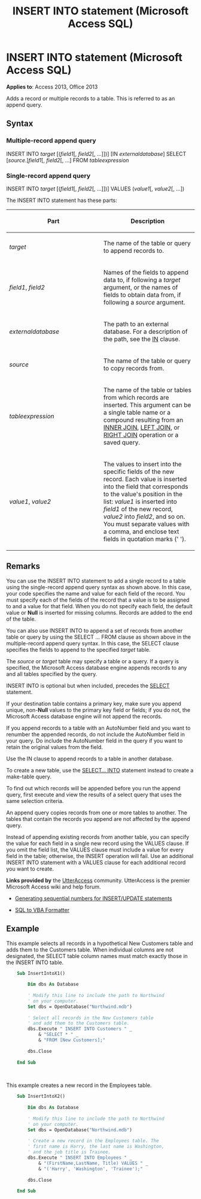 ﻿---
title: INSERT INTO statement (Microsoft Access SQL)
TOCTitle: INSERT INTO statement (Microsoft Access SQL)
ms:assetid: d3e44258-79f2-caba-8629-bde03f898f2d
ms:mtpsurl: https://msdn.microsoft.com/library/Ff834799(v=office.15)
ms:contentKeyID: 48547918
ms.date: 10/18/2018
mtps_version: v=office.15
f1_keywords:
- jetsql40.chm5277575
f1_categories:
- Office.Version=v15
---

# INSERT INTO statement (Microsoft Access SQL)

**Applies to**: Access 2013, Office 2013

Adds a record or multiple records to a table. This is referred to as an append query.

## Syntax

### Multiple-record append query

INSERT INTO *target* \[(*field1*\[, *field2*\[, …\]\])\] \[IN *externaldatabase*\] SELECT \[*source*.\]*field1*\[, *field2*\[, …\] FROM *tableexpression*

### Single-record append query

INSERT INTO *target* \[(*field1*\[, *field2*\[, …\]\])\] VALUES (*value1*\[, *value2*\[, …\])

The INSERT INTO statement has these parts:

<table>
<colgroup>
<col style="width: 50%" />
<col style="width: 50%" />
</colgroup>
<thead>
<tr class="header">
<th><p>Part</p></th>
<th><p>Description</p></th>
</tr>
</thead>
<tbody>
<tr class="odd">
<td><p><em>target</em></p></td>
<td><p>The name of the table or query to append records to.</p></td>
</tr>
<tr class="even">
<td><p><em>field1</em>, <em>field2</em></p></td>
<td><p>Names of the fields to append data to, if following a <em>target</em> argument, or the names of fields to obtain data from, if following a <em>source</em> argument.</p></td>
</tr>
<tr class="odd">
<td><p><em>externaldatabase</em></p></td>
<td><p>The path to an external database. For a description of the path, see the <a href="https://docs.microsoft.com/office/vba/access/concepts/miscellaneous/in-clause-microsoft-access-sql">IN</a> clause.</p></td>
</tr>
<tr class="even">
<td><p><em>source</em></p></td>
<td><p>The name of the table or query to copy records from.</p></td>
</tr>
<tr class="odd">
<td><p><em>tableexpression</em></p></td>
<td><p>The name of the table or tables from which records are inserted. This argument can be a single table name or a compound resulting from an <a href="inner-join-operation-microsoft-access-sql.md">INNER JOIN</a>, <a href="left-join-right-join-operations-microsoft-access-sql.md">LEFT JOIN</a>, or <a href="left-join-right-join-operations-microsoft-access-sql.md">RIGHT JOIN</a> operation or a saved query.</p></td>
</tr>
<tr class="even">
<td><p><em>value1</em>, <em>value2</em></p></td>
<td><p>The values to insert into the specific fields of the new record. Each value is inserted into the field that corresponds to the value's position in the list: <em>value1</em> is inserted into <em>field1</em> of the new record, <em>value2</em> into <em>field2</em>, and so on. You must separate values with a comma, and enclose text fields in quotation marks (' ').</p></td>
</tr>
</tbody>
</table>


## Remarks

You can use the INSERT INTO statement to add a single record to a table using the single-record append query syntax as shown above. In this case, your code specifies the name and value for each field of the record. You must specify each of the fields of the record that a value is to be assigned to and a value for that field. When you do not specify each field, the default value or **Null** is inserted for missing columns. Records are added to the end of the table.

You can also use INSERT INTO to append a set of records from another table or query by using the SELECT … FROM clause as shown above in the multiple-record append query syntax. In this case, the SELECT clause specifies the fields to append to the specified *target* table.

The *source* or *target* table may specify a table or a query. If a query is specified, the Microsoft Access database engine appends records to any and all tables specified by the query.

INSERT INTO is optional but when included, precedes the [SELECT](select-statement-microsoft-access-sql.md) statement.

If your destination table contains a primary key, make sure you append unique, non-**Null** values to the primary key field or fields; if you do not, the Microsoft Access database engine will not append the records.

If you append records to a table with an AutoNumber field and you want to renumber the appended records, do not include the AutoNumber field in your query. Do include the AutoNumber field in the query if you want to retain the original values from the field.

Use the IN clause to append records to a table in another database.

To create a new table, use the [SELECT… INTO](select-into-statement-microsoft-access-sql.md) statement instead to create a make-table query.

To find out which records will be appended before you run the append query, first execute and view the results of a select query that uses the same selection criteria.

An append query copies records from one or more tables to another. The tables that contain the records you append are not affected by the append query.

Instead of appending existing records from another table, you can specify the value for each field in a single new record using the VALUES clause. If you omit the field list, the VALUES clause must include a value for every field in the table; otherwise, the INSERT operation will fail. Use an additional INSERT INTO statement with a VALUES clause for each additional record you want to create.

**Links provided by** the [UtterAccess](https://www.utteraccess.com) community. UtterAccess is the premier Microsoft Access wiki and help forum.

- [Generating sequential numbers for INSERT/UPDATE statements](https://www.utteraccess.com/forum/generating-sequential-num-t446039.html)

- [SQL to VBA Formatter](https://www.utteraccess.com/forum/sql-vba-formatter-t1165308.html)

## Example

This example selects all records in a hypothetical New Customers table and adds them to the Customers table. When individual columns are not designated, the SELECT table column names must match exactly those in the INSERT INTO table.

```vb
    Sub InsertIntoX1() 
     
        Dim dbs As Database 
     
        ' Modify this line to include the path to Northwind 
        ' on your computer. 
        Set dbs = OpenDatabase("Northwind.mdb") 
         
        ' Select all records in the New Customers table  
        ' and add them to the Customers table. 
        dbs.Execute " INSERT INTO Customers " _ 
            & "SELECT * " _ 
            & "FROM [New Customers];" 
             
        dbs.Close 
     
    End Sub
```

<br/>

This example creates a new record in the Employees table.

```vb
    Sub InsertIntoX2() 
     
        Dim dbs As Database 
     
        ' Modify this line to include the path to Northwind 
        ' on your computer. 
        Set dbs = OpenDatabase("Northwind.mdb") 
         
        ' Create a new record in the Employees table. The  
        ' first name is Harry, the last name is Washington,  
        ' and the job title is Trainee. 
        dbs.Execute " INSERT INTO Employees " _ 
            & "(FirstName,LastName, Title) VALUES " _ 
            & "('Harry', 'Washington', 'Trainee');" 
             
        dbs.Close 
     
    End Sub 
```

